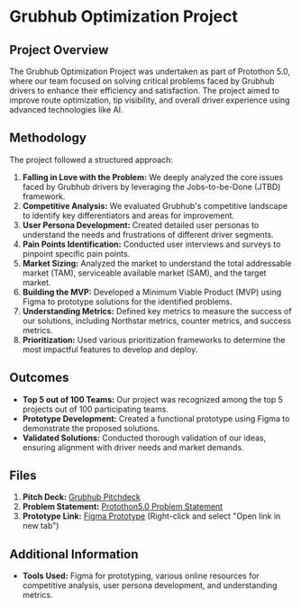 # Grubhub Optimization Project

## Project Overview
The Grubhub Optimization Project was undertaken as part of Protothon 5.0, where our team focused on solving critical problems faced by Grubhub drivers to enhance their efficiency and satisfaction. The project aimed to improve route optimization, tip visibility, and overall driver experience using advanced technologies like AI.

## Methodology
The project followed a structured approach:
1. **Falling in Love with the Problem:** We deeply analyzed the core issues faced by Grubhub drivers by leveraging the Jobs-to-be-Done (JTBD) framework.
2. **Competitive Analysis:** We evaluated Grubhub's competitive landscape to identify key differentiators and areas for improvement.
3. **User Persona Development:** Created detailed user personas to understand the needs and frustrations of different driver segments.
4. **Pain Points Identification:** Conducted user interviews and surveys to pinpoint specific pain points.
5. **Market Sizing:** Analyzed the market to understand the total addressable market (TAM), serviceable available market (SAM), and the target market.
6. **Building the MVP:** Developed a Minimum Viable Product (MVP) using Figma to prototype solutions for the identified problems.
7. **Understanding Metrics:** Defined key metrics to measure the success of our solutions, including Northstar metrics, counter metrics, and success metrics.
8. **Prioritization:** Used various prioritization frameworks to determine the most impactful features to develop and deploy.

## Outcomes
- **Top 5 out of 100 Teams:** Our project was recognized among the top 5 projects out of 100 participating teams.
- **Prototype Development:** Created a functional prototype using Figma to demonstrate the proposed solutions.
- **Validated Solutions:** Conducted thorough validation of our ideas, ensuring alignment with driver needs and market demands.

## Files
1. **Pitch Deck:** [Grubhub Pitchdeck](https://github.com/rakshith-7/Portfolio/blob/main/Grubhub-Optimization/Grubhub%20Pitchdeck.pdf)
2. **Problem Statement:** [Protothon5.0 Problem Statement](https://github.com/rakshith7/Portfolio/blob/main/GrubhubOptimization/Protothon5.0%20Problem%20Statement.pdf)
3. **Prototype Link:** [Figma Prototype](https://www.figma.com/proto/G3dLfcHEZkaLt9OTmPACjl/Grubhub_Prot?page-id=0%3A1&type=design&node-id=22-7&viewport=1921%2C918%2C0.17&t=wpjU75sr62jsvoOn-1&scaling=scale-down) (Right-click and select "Open link in new tab")


## Additional Information
- **Tools Used:** Figma for prototyping, various online resources for competitive analysis, user persona development, and understanding metrics.
